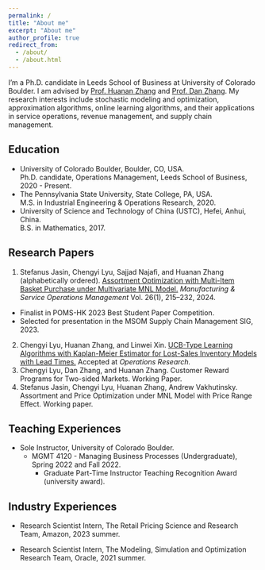 ```yaml
---
permalink: /
title: "About me"
excerpt: "About me"
author_profile: true
redirect_from:
  - /about/
  - /about.html
---
```


I’m a Ph.D. candidate in Leeds School of Business at University of Colorado Boulder. I am advised by [Prof. Huanan Zhang](http://huananzhang.mystrikingly.com/) and [Prof. Dan Zhang](http://www.danzhang.com/). My research interests include stochastic modeling and optimization, approximation algorithms, online learning algorithms, and their applications in service operations, revenue management, and supply chain management.

Education
------
* University of Colorado Boulder, Boulder, CO, USA.  
Ph.D. candidate, Operations Management, Leeds School of Business, 2020 - Present.
* The Pennsylvania State University, State College, PA, USA.  
M.S. in Industrial Engineering & Operations Research, 2020.
* University of Science and Technology of China (USTC), Hefei, Anhui, China.  
B.S. in Mathematics, 2017.

Research Papers
------
1. Stefanus Jasin, Chengyi Lyu, Sajjad Najafi, and Huanan Zhang (alphabetically ordered). [Assortment Optimization with Multi-Item Basket Purchase under Multivariate MNL Model.](https://pubsonline.informs.org/doi/10.1287/msom.2021.0526) *Manufacturing & Service Operations Management* Vol. 26(1), 215–232, 2024.
  * Finalist in POMS-HK 2023 Best Student Paper Competition.
  * Selected for presentation in the MSOM Supply Chain Management SIG, 2023.
2. Chengyi Lyu, Huanan Zhang, and Linwei Xin. [UCB-Type Learning Algorithms with Kaplan-Meier Estimator for Lost-Sales Inventory Models with Lead Times.](https://papers.ssrn.com/sol3/papers.cfm?abstract_id=3944354) Accepted at *Operations Research.*
3. Chengyi Lyu, Dan Zhang, and Huanan Zhang. Customer Reward Programs for Two-sided Markets. Working Paper.
4. Stefanus Jasin, Chengyi Lyu, Huanan Zhang, Andrew Vakhutinsky. Assortment and Price Optimization under MNL Model with Price Range Effect. Working paper.

Teaching Experiences
------
* Sole Instructor, University of Colorado Boulder.
    * MGMT 4120 - Managing Business Processes (Undergraduate), Spring 2022 and Fall 2022.
        * Graduate Part-Time Instructor Teaching Recognition Award (university award).
        <!-- *"These awards recognize excellent graduate student teachers for their hard work, creativity, and continued excellence in teaching."* -->

Industry Experiences
------
* Research Scientist Intern, The Retail Pricing Science and Research Team, Amazon, 2023 summer.  

* Research Scientist Intern, The Modeling, Simulation and Optimization Research Team, Oracle, 2021 summer.  
